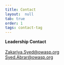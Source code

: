 ```yaml
---
title: Contact
layout:  null
tab: true
order: 1
tags: contact-tag
---
```

<b>Leadership Contact</b><br>
<br>Zakariya.Syed@owasp.org
<br>Syed.Abrar@owasp.org
